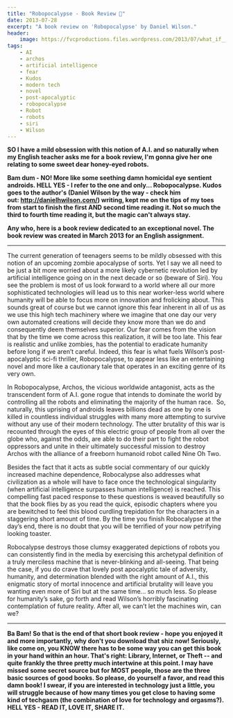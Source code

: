 ```yaml
---
title: "Robopocalypse - Book Review 🤖️"
date: 2013-07-28
excerpt: "A book review on 'Robopocalypse' by Daniel Wilson."
header:
    image: https://fvcproductions.files.wordpress.com/2013/07/what_if_____ws_by_casperium6.jpg?w=1024&h=435&crop=1
tags:
    - AI
    - archos
    - artificial intelligence
    - fear
    - Kudos
    - modern tech
    - novel
    - post-apocalyptic
    - robopocalypse
    - Robot
    - robots
    - siri
    - Wilson
---
```


**SO I have a mild obsession with this notion of A.I. and so naturally
when my English teacher asks me for a book review, I'm gonna give her
one relating to some sweet dear honey-eyed robots.**

**Bam dum - NO! More like some seething damn homicidal eye sentient
androids. HELL YES - I refer to the one and only... Robopocalypse. Kudos
goes to the author's (Daniel Wilson by the way - check him
out: <http://danielhwilson.com/>) writing, kept me on the tips of my
toes from start to finish the first AND second time reading it. Not so
much the third to fourth time reading it, but the magic can't always
stay.**

**Any who, here is a book review dedicated to an exceptional novel. The
book review was created in March 2013 for an English assignment.**

------------------------------------------------------------------------

The current generation of teenagers seems to be mildly obsessed with
this notion of an upcoming zombie apocalypse of sorts. Yet I say we all
need to be just a bit more worried about a more likely cybernetic
revolution led by artificial intelligence going on in the next decade or
so (beware of Siri). You see the problem is most of us look forward to a
world where all our more sophisticated technologies will lead us to this
near worker-less world where humanity will be able to focus more on
innovation and frolicking about. This sounds great of course but we
cannot ignore this fear inherent in all of us as we use this high tech
machinery where we imagine that one day our very own automated creations
will decide they know more than we do and consequently deem themselves
superior. Our fear comes from the vision that by the time we come across
this realization, it will be too late. This fear is realistic and unlike
zombies, has the potential to eradicate humanity before long if we
aren’t careful. Indeed, this fear is what fuels Wilson’s
post-apocalyptic sci-fi thriller, Robopocalypse, to appear less like an
entertaining novel and more like a cautionary tale that operates in an
exciting genre of its very own.

In Robopocalypse, Archos, the vicious worldwide antagonist, acts as the
transcendent form of A.I. gone rogue that intends to dominate the world
by controlling all the robots and eliminating the majority of the human
race.  So, naturally, this uprising of androids leaves billions dead as
one by one is killed in countless individual struggles with many more
attempting to survive without any use of their modern technology. The
utter brutality of this war is recounted through the eyes of this
electric group of people from all over the globe who, against the odds,
are able to do their part to fight the robot oppressors and unite in
their ultimately successful mission to destroy Archos with the alliance
of a freeborn humanoid robot called Nine Oh Two.

Besides the fact that it acts as subtle social commentary of our quickly
increased machine dependence, Robocalypse also addresses what
civilization as a whole will have to face once the technological
singularity (when artificial intelligence surpasses human intelligence)
is reached. This compelling fast paced response to these questions is
weaved beautifully so that the book flies by as you read the quick,
episodic chapters where you are bewitched to feel this blood curdling
trepidation for the characters in a staggering short amount of time. By
the time you finish Robocalypse at the day’s end, there is no doubt that
you will be terrified of your now petrifying looking toaster.

Robocalypse destroys those clumsy exaggerated depictions of robots you
can consistently find in the media by exercising this archetypal
definition of a truly merciless machine that is never-blinking and
all-seeing. That being the case, if you do crave that lovely post
apocalyptic tale of adversity, humanity, and determination blended with
the right amount of A.I., this enigmatic story of mortal innocence and
artificial brutality will leave you wanting even more of Siri but at the
same time... so much less. So please for humanity’s sake, go forth and
read Wilson’s horribly fascinating contemplation of future reality.
After all, we can’t let the machines win, can we?

------------------------------------------------------------------------

**Ba Bam! So that is the end of that short book review - hope you
enjoyed it and more importantly, why don't you download that shiz now!
Seriously, like come on, you KNOW there has to be some way you can get
this book in your hand within an hour. That's right: Library, Internet,
or Theft -- and quite frankly the three pretty much intertwine at this
point. I may have missed some secret source but for MOST people, those
are the three basic sources of good books. So please, do yourself a
favor, and read this damn book! I swear, if you are interested in
technology just a little, you will struggle because of how many times
you get close to having some kind of techgasm (the combination of love
for technology and orgasms?). HELL YES - READ IT, LOVE IT, SHARE IT.**
